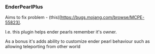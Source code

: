 ### EnderPearlPlus


Aims to fix problem - (this)[https://bugs.mojang.com/browse/MCPE-55823].

I.e. this plugin helps ender pearls remember it's owner.

As a bonus it's adds ability to customize ender pearl behaviour such as allowing teleporting from other world


